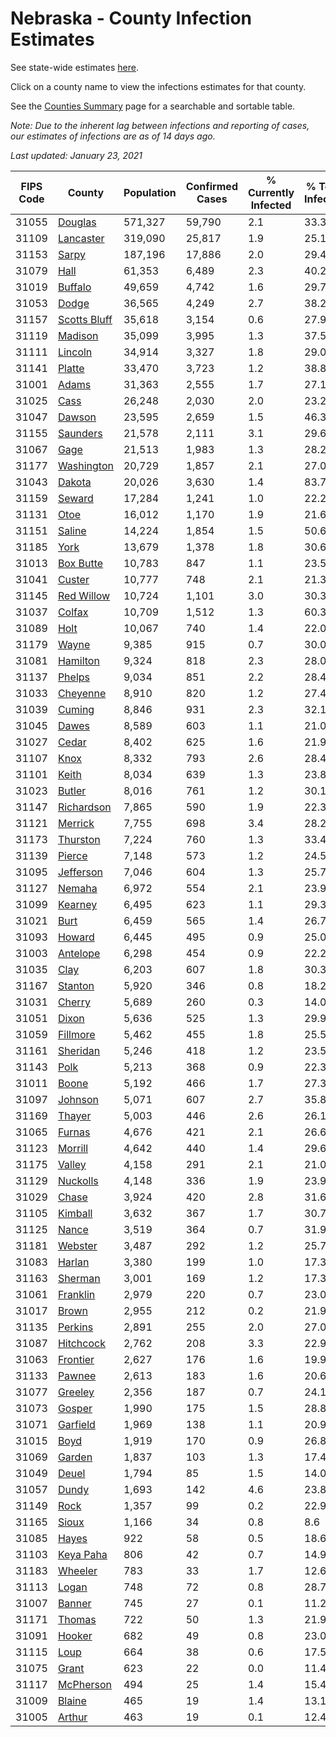 # Nebraska - County Infection Estimates

See state-wide estimates [here](/infections/us-ne).

Click on a county name to view the infections estimates for that county.

See the [Counties Summary](/infections/summary-counties) page for a searchable and sortable table.

*Note: Due to the inherent lag between infections and reporting of cases, our estimates of infections are as of 14 days ago.*

*Last updated: January 23, 2021*

|   FIPS Code |                       County |   Population |   Confirmed Cases |   % Currently Infected |   % Total Infected |
|-------------|------------------------------|--------------|-------------------|------------------------|--------------------|
|       31055 |           [Douglas](douglas) |      571,327 |            59,790 |                    2.1 |               33.3 |
|       31109 |       [Lancaster](lancaster) |      319,090 |            25,817 |                    1.9 |               25.1 |
|       31153 |               [Sarpy](sarpy) |      187,196 |            17,886 |                    2.0 |               29.4 |
|       31079 |                 [Hall](hall) |       61,353 |             6,489 |                    2.3 |               40.2 |
|       31019 |           [Buffalo](buffalo) |       49,659 |             4,742 |                    1.6 |               29.7 |
|       31053 |               [Dodge](dodge) |       36,565 |             4,249 |                    2.7 |               38.2 |
|       31157 | [Scotts Bluff](scotts-bluff) |       35,618 |             3,154 |                    0.6 |               27.9 |
|       31119 |           [Madison](madison) |       35,099 |             3,995 |                    1.3 |               37.5 |
|       31111 |           [Lincoln](lincoln) |       34,914 |             3,327 |                    1.8 |               29.0 |
|       31141 |             [Platte](platte) |       33,470 |             3,723 |                    1.2 |               38.8 |
|       31001 |               [Adams](adams) |       31,363 |             2,555 |                    1.7 |               27.1 |
|       31025 |                 [Cass](cass) |       26,248 |             2,030 |                    2.0 |               23.2 |
|       31047 |             [Dawson](dawson) |       23,595 |             2,659 |                    1.5 |               46.3 |
|       31155 |         [Saunders](saunders) |       21,578 |             2,111 |                    3.1 |               29.6 |
|       31067 |                 [Gage](gage) |       21,513 |             1,983 |                    1.3 |               28.2 |
|       31177 |     [Washington](washington) |       20,729 |             1,857 |                    2.1 |               27.0 |
|       31043 |             [Dakota](dakota) |       20,026 |             3,630 |                    1.4 |               83.7 |
|       31159 |             [Seward](seward) |       17,284 |             1,241 |                    1.0 |               22.2 |
|       31131 |                 [Otoe](otoe) |       16,012 |             1,170 |                    1.9 |               21.6 |
|       31151 |             [Saline](saline) |       14,224 |             1,854 |                    1.5 |               50.6 |
|       31185 |                 [York](york) |       13,679 |             1,378 |                    1.8 |               30.6 |
|       31013 |       [Box Butte](box-butte) |       10,783 |               847 |                    1.1 |               23.5 |
|       31041 |             [Custer](custer) |       10,777 |               748 |                    2.1 |               21.3 |
|       31145 |     [Red Willow](red-willow) |       10,724 |             1,101 |                    3.0 |               30.3 |
|       31037 |             [Colfax](colfax) |       10,709 |             1,512 |                    1.3 |               60.3 |
|       31089 |                 [Holt](holt) |       10,067 |               740 |                    1.4 |               22.0 |
|       31179 |               [Wayne](wayne) |        9,385 |               915 |                    0.7 |               30.0 |
|       31081 |         [Hamilton](hamilton) |        9,324 |               818 |                    2.3 |               28.0 |
|       31137 |             [Phelps](phelps) |        9,034 |               851 |                    2.2 |               28.4 |
|       31033 |         [Cheyenne](cheyenne) |        8,910 |               820 |                    1.2 |               27.4 |
|       31039 |             [Cuming](cuming) |        8,846 |               931 |                    2.3 |               32.1 |
|       31045 |               [Dawes](dawes) |        8,589 |               603 |                    1.1 |               21.0 |
|       31027 |               [Cedar](cedar) |        8,402 |               625 |                    1.6 |               21.9 |
|       31107 |                 [Knox](knox) |        8,332 |               793 |                    2.6 |               28.4 |
|       31101 |               [Keith](keith) |        8,034 |               639 |                    1.3 |               23.8 |
|       31023 |             [Butler](butler) |        8,016 |               761 |                    1.2 |               30.1 |
|       31147 |     [Richardson](richardson) |        7,865 |               590 |                    1.9 |               22.3 |
|       31121 |           [Merrick](merrick) |        7,755 |               698 |                    3.4 |               28.2 |
|       31173 |         [Thurston](thurston) |        7,224 |               760 |                    1.3 |               33.4 |
|       31139 |             [Pierce](pierce) |        7,148 |               573 |                    1.2 |               24.5 |
|       31095 |       [Jefferson](jefferson) |        7,046 |               604 |                    1.3 |               25.7 |
|       31127 |             [Nemaha](nemaha) |        6,972 |               554 |                    2.1 |               23.9 |
|       31099 |           [Kearney](kearney) |        6,495 |               623 |                    1.1 |               29.3 |
|       31021 |                 [Burt](burt) |        6,459 |               565 |                    1.4 |               26.7 |
|       31093 |             [Howard](howard) |        6,445 |               495 |                    0.9 |               25.0 |
|       31003 |         [Antelope](antelope) |        6,298 |               454 |                    0.9 |               22.2 |
|       31035 |                 [Clay](clay) |        6,203 |               607 |                    1.8 |               30.3 |
|       31167 |           [Stanton](stanton) |        5,920 |               346 |                    0.8 |               18.2 |
|       31031 |             [Cherry](cherry) |        5,689 |               260 |                    0.3 |               14.0 |
|       31051 |               [Dixon](dixon) |        5,636 |               525 |                    1.3 |               29.9 |
|       31059 |         [Fillmore](fillmore) |        5,462 |               455 |                    1.8 |               25.5 |
|       31161 |         [Sheridan](sheridan) |        5,246 |               418 |                    1.2 |               23.5 |
|       31143 |                 [Polk](polk) |        5,213 |               368 |                    0.9 |               22.3 |
|       31011 |               [Boone](boone) |        5,192 |               466 |                    1.7 |               27.3 |
|       31097 |           [Johnson](johnson) |        5,071 |               607 |                    2.7 |               35.8 |
|       31169 |             [Thayer](thayer) |        5,003 |               446 |                    2.6 |               26.1 |
|       31065 |             [Furnas](furnas) |        4,676 |               421 |                    2.1 |               26.6 |
|       31123 |           [Morrill](morrill) |        4,642 |               440 |                    1.4 |               29.6 |
|       31175 |             [Valley](valley) |        4,158 |               291 |                    2.1 |               21.0 |
|       31129 |         [Nuckolls](nuckolls) |        4,148 |               336 |                    1.9 |               23.9 |
|       31029 |               [Chase](chase) |        3,924 |               420 |                    2.8 |               31.6 |
|       31105 |           [Kimball](kimball) |        3,632 |               367 |                    1.7 |               30.7 |
|       31125 |               [Nance](nance) |        3,519 |               364 |                    0.7 |               31.9 |
|       31181 |           [Webster](webster) |        3,487 |               292 |                    1.2 |               25.7 |
|       31083 |             [Harlan](harlan) |        3,380 |               199 |                    1.0 |               17.3 |
|       31163 |           [Sherman](sherman) |        3,001 |               169 |                    1.2 |               17.3 |
|       31061 |         [Franklin](franklin) |        2,979 |               220 |                    0.7 |               23.0 |
|       31017 |               [Brown](brown) |        2,955 |               212 |                    0.2 |               21.9 |
|       31135 |           [Perkins](perkins) |        2,891 |               255 |                    2.0 |               27.0 |
|       31087 |       [Hitchcock](hitchcock) |        2,762 |               208 |                    3.3 |               22.9 |
|       31063 |         [Frontier](frontier) |        2,627 |               176 |                    1.6 |               19.9 |
|       31133 |             [Pawnee](pawnee) |        2,613 |               183 |                    1.6 |               20.6 |
|       31077 |           [Greeley](greeley) |        2,356 |               187 |                    0.7 |               24.1 |
|       31073 |             [Gosper](gosper) |        1,990 |               175 |                    1.5 |               28.8 |
|       31071 |         [Garfield](garfield) |        1,969 |               138 |                    1.1 |               20.9 |
|       31015 |                 [Boyd](boyd) |        1,919 |               170 |                    0.9 |               26.8 |
|       31069 |             [Garden](garden) |        1,837 |               103 |                    1.3 |               17.4 |
|       31049 |               [Deuel](deuel) |        1,794 |                85 |                    1.5 |               14.0 |
|       31057 |               [Dundy](dundy) |        1,693 |               142 |                    4.6 |               23.8 |
|       31149 |                 [Rock](rock) |        1,357 |                99 |                    0.2 |               22.9 |
|       31165 |               [Sioux](sioux) |        1,166 |                34 |                    0.8 |                8.6 |
|       31085 |               [Hayes](hayes) |          922 |                58 |                    0.5 |               18.6 |
|       31103 |       [Keya Paha](keya-paha) |          806 |                42 |                    0.7 |               14.9 |
|       31183 |           [Wheeler](wheeler) |          783 |                33 |                    1.7 |               12.6 |
|       31113 |               [Logan](logan) |          748 |                72 |                    0.8 |               28.7 |
|       31007 |             [Banner](banner) |          745 |                27 |                    0.1 |               11.2 |
|       31171 |             [Thomas](thomas) |          722 |                50 |                    1.3 |               21.9 |
|       31091 |             [Hooker](hooker) |          682 |                49 |                    0.8 |               23.0 |
|       31115 |                 [Loup](loup) |          664 |                38 |                    0.6 |               17.5 |
|       31075 |               [Grant](grant) |          623 |                22 |                    0.0 |               11.4 |
|       31117 |       [McPherson](mcpherson) |          494 |                25 |                    1.4 |               15.4 |
|       31009 |             [Blaine](blaine) |          465 |                19 |                    1.4 |               13.1 |
|       31005 |             [Arthur](arthur) |          463 |                19 |                    0.1 |               12.4 |